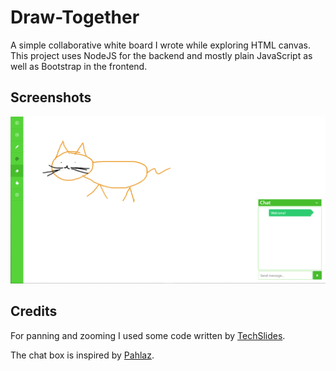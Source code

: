 # Draw-Together
A simple collaborative white board I wrote while exploring HTML canvas.
This project uses NodeJS for the backend and mostly plain JavaScript as well as Bootstrap in the frontend.

## Screenshots
![screenshot](https://github.com/ScrappyDieRaupe/Draw-Together/blob/master/screenshot.png "Screenshot")

## Credits
For panning and zooming I used some code written by
[TechSlides](https://codepen.io/techslides/pen/zowLd).

The chat box is inspired by [Pahlaz](https://codepen.io/Pahlaz/pen/reQLoO).

